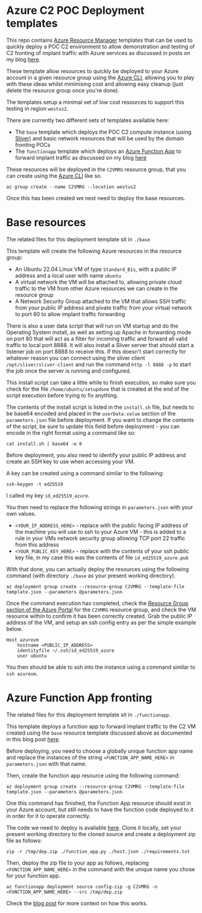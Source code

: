 # Azure C2 POC Deployment templates

This repo contains [Azure Resource Manager](https://learn.microsoft.com/en-us/azure/azure-resource-manager/management/overview) templates that can be used to quickly deploy a POC C2 environment to allow demonstration and testing of C2 fronting of implant traffic with Azure services as discussed in posts on my blog [here](https://thegreycorner.com/tags.html#azure-service-fronting). 

These template allow resources to quickly be deployed to your Azure account in a given resource group using the [Azure CLI](https://learn.microsoft.com/en-us/cli/azure/get-started-with-azure-cli?view=azure-cli-latest), allowing you to play with these ideas whilst minimising cost and allowing easy cleanup (just delete the resource group once you're done).

The templates setup a minimal set of low cost resources to support this testing in region `westus2`.

There are currently two different sets of templates available here:
* The `base` template which deploys the POC C2 compute instance (using [Sliver](https://github.com/BishopFox/sliver)) and basic network resources that will be used by the domain fronting POCs
* The `functionapp` template which deploys an [Azure Function App](https://learn.microsoft.com/en-us/azure/azure-functions/functions-overview) to forward implant traffic as discussed on my blog [here](https://thegreycorner.com/2025/05/07/azure-service-C2-forwarding.html)


These resources will be deployed in the `C2VMRG` resource group, that you can create using the [Azure CLI](https://learn.microsoft.com/en-us/cli/azure/get-started-with-azure-cli?view=azure-cli-latest) like so.

```
az group create --name C2VMRG --location westus2
```

Once this has been created we next need to deploy the base resources.

# Base resources

The related files for this deployment template sit in `./base`

This template will create the following Azure resources in the resource group:
* An Ubuntu 22.04 Linux VM of type `Standard_B1s`, with a public IP address and a local user with name `ubuntu`
* A virtual network the VM will be attached to, allowing private cloud traffic to the VM from other Azure resources we can create in the resource group
* A Network Security Group attached to the VM that allows SSH traffic from your public IP address and pivate traffic from your virtual network to port 80 to allow implant traffic forwarding

There is also a user data script that will run on VM startup and do the Operating System install, as well as setting up Apache in forwarding mode on port 80 that will act as a filter for incoming traffic and forward all valid traffic to local port 8888. It will also install a Sliver server that should start a listener job on port 8888 to receive this. If this doesn't start correctly for whatever reason you can connect using the sliver client `/opt/sliver/sliver-client` and run the command `http -l 8888 -p` to start the job once the server is running and configured.

This install script can take a little while to finish execution, so make sure you check for the file `/home/ubuntu/setupdone` that is created at the end of the script execution before trying to fix anything. 

The contents of the install script is listed in the `install.sh` file, but needs to be base64 encoded and placed in the `userData.value` section of the `parameters.json` file before deployment. If you want to change the contents of the script, be sure to update this field before deployment - you can encode in the right format using a command like so:

```
cat install.sh | base64 -w 0
```


Before deployment, you also need to identify your public IP address and create an SSH key to use when accessing your VM.

A key can be created using a command similar to the following:

```
ssh-keygen -t ed25519
```

I called my key `id_ed25519_azure`. 

You then need to replace the following strings in `parameters.json` with your own values.

* `<YOUR_IP_ADDRESS_HERE>` - replace with the public facing IP address of the machine you will use to ssh to your Azure VM - this is added to a rule in your VMs network security group allowing TCP port 22 traffic from this address
* `<YOUR_PUBLIC_KEY_HERE>` - replace with the contents of your ssh public key file, in my case this was the contents of file `id_ed25519_azure.pub`


With that done, you can actually deploy the resources using the following command (with directory `./base` as your present working directory).

```
az deployment group create --resource-group C2VMRG --template-file template.json --parameters @parameters.json
```

Once the command execution has completed, check the [Resource Group section of the Azure Portal](https://portal.azure.com/#browse/resourcegroups) for the `C2VMRG` resource group, and check the VM resource within to confirm it has been correctly created. Grab the public IP address of the VM, and setup an ssh config entry as per the simple example below.


```
Host azurevm
    hostname <PUBLIC_IP_ADDRESS>
    identityfile ~/.ssh/id_ed25519_azure
    user ubuntu
```

You then should be able to ssh into the instance using a command similar to `ssh azurevm`.


# Azure Function App fronting

The related files for this deployment template sit in `./functionapp`.

This template deploys a function app to forward implant traffic to the C2 VM created using the `base` resource template discussed above as documented in this blog post [here](https://thegreycorner.com/2025/05/07/azure-service-C2-forwarding.html).

Before deploying, you need to choose a globally unique function app name and replace the instances of the string `<FUNCTION_APP_NAME_HERE>` in `parameters.json` with that name.

Then, create the function app resource using the following command:

```
az deployment group create --resource-group C2VMRG --template-file template.json --parameters @parameters.json
```

One this command has finished, the Function App resource should exist in your Azure account, but still needs to have the function code deployed to it in order for it to operate correctly.

The code we need to deploy is available [here](https://github.com/stephenbradshaw/AzureFunctionC2Forwarder). Clone it locally, set your present working directory to the cloned source and create a deployment zip file as follows:

```
zip -r /tmp/dep.zip ./function_app.py ./host.json ./requirements.txt
```

Then, deploy the zip file to your app as follows, replacing `<FUNCTION_APP_NAME_HERE>` in the command with the unique name you chose for your function app.

```
az functionapp deployment source config-zip -g C2VMRG -n <FUNCTION_APP_NAME_HERE> --src /tmp/dep.zip
```

Check the [blog post](https://thegreycorner.com/2025/05/07/azure-service-C2-forwarding.html) for more context on how this works.

